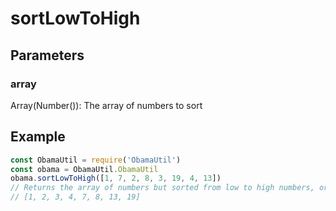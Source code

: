 # sortLowToHigh
## Parameters
### array
Array(Number()): The array of numbers to sort
## Example
```javascript
const ObamaUtil = require('ObamaUtil')
const obama = ObamaUtil.ObamaUtil
obama.sortLowToHigh([1, 7, 2, 8, 3, 19, 4, 13])
// Returns the array of numbers but sorted from low to high numbers, or in this case,
// [1, 2, 3, 4, 7, 8, 13, 19]
```